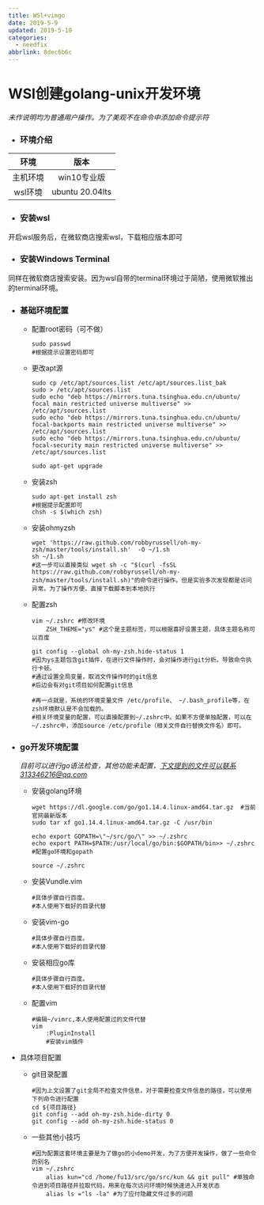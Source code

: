```yaml
---
title: WSl+vimgo
date: 2019-5-9
updated: 2019-5-10
categories:
  - needfix
abbrlink: 8dec6b6c
---
```

# WSl创建golang-unix开发环境

*未作说明均为普通用户操作。为了美观不在命令中添加命令提示符*

* ### 环境介绍

|环境|版本|
|:-:|:-:|
|主机环境|win10专业版|
|wsl环境|ubuntu 20.04lts|



* ### 安装wsl 

开启wsl服务后，在微软商店搜索wsl，下载相应版本即可



* ### 安装Windows Terminal

同样在微软商店搜索安装。因为wsl自带的terminal环境过于简陋，使用微软推出的terminal环境。



* ### 基础环境配置

  * 配置root密码（可不做）

    ```shell
    sudo passwd 
    #根据提示设置密码即可
    ```

  * 更改apt源

    ``` shell
    sudo cp /etc/apt/sources.list /etc/apt/sources.list_bak
    sudo > /etc/apt/sources.list
    sudo echo "deb https://mirrors.tuna.tsinghua.edu.cn/ubuntu/ focal main restricted universe multiverse" >> /etc/apt/sources.list
    sudo echo "deb https://mirrors.tuna.tsinghua.edu.cn/ubuntu/ focal-backports main restricted universe multiverse" >> /etc/apt/sources.list
    sudo echo "deb https://mirrors.tuna.tsinghua.edu.cn/ubuntu/ focal-security main restricted universe multiverse" >> /etc/apt/sources.list
    
    sudo apt-get upgrade
    ```

  * 安装zsh

    ```shell
    sudo apt-get install zsh
    #根据提示配置即可
    chsh -s $(which zsh)
    ```

  * 安装ohmyzsh

    ```shell
    wget 'https://raw.github.com/robbyrussell/oh-my-zsh/master/tools/install.sh'  -O ~/1.sh
    sh ~/1.sh
    #这一步可以直接类似 wget sh -c "$(curl -fsSL https://raw.github.com/robbyrussell/oh-my-zsh/master/tools/install.sh)"的命令进行操作。但是实验多次发现都是访问异常。为了操作方便，直接下载脚本到本地执行
    ```

    

  * 配置zsh

    ```shell
    vim ~/.zshrc #修改环境
    	ZSH_THEME="ys" #这个是主题标签，可以根据喜好设置主题，具体主题名称可以百度
    	
    git config --global oh-my-zsh.hide-status 1 
    #因为ys主题包含git插件，在进行文件操作时，会对操作进行git分析。导致命令执行卡顿。
    #通过设置全局变量，取消文件操作时的git信息
    #后边会有对git项目如何配置git信息
    
    #再一点就是，系统的环境变量文件 /etc/profile、 ~/.bash_profile等，在zsh环境默认是不会加载的。
    #相关环境变量的配置，可以直接配置到~/.zshrc中。如果不方便单独配置，可以在~/.zshrc中，添加source /etc/profile（相关文件自行替换文件名）即可。
    ```





* ### go开发环境配置

  *目前可以进行go语法检查，其他功能未配置，下文提到的文件可以联系313346216@qq.com*

  * 安装golang环境

    ```shell
    wget https://dl.google.com/go/go1.14.4.linux-amd64.tar.gz  #当前官网最新版本
    sudo tar xf go1.14.4.linux-amd64.tar.gz -C /usr/bin
    
    echo export GOPATH=\"~/src/go/\" >> ~/.zshrc
    echo export PATH=$PATH:/usr/local/go/bin:$GOPATH/bin>> ~/.zshrc
    #配置go环境和gopath
    
    source ~/.zshrc
    ```

  * 安装Vundle.vim

    ```shell
    #具体步骤自行百度。
    #本人使用下载好的目录代替
    ```

  * 安装vim-go

    ```shell
    #具体步骤自行百度。
    #本人使用下载好的目录代替
    ```

  * 安装相应go库

    ```shell
    #具体步骤自行百度。
    #本人使用下载好的目录代替
    ```

  * 配置vim

    ```shell
    #编辑~/vimrc,本人使用配置过的文件代替
    vim
    	:PluginInstall
    	#安装vim插件
    ```

    

* 具体项目配置

  * git目录配置

    ```shell
    #因为上文设置了git全局不检查文件信息，对于需要检查文件信息的路径，可以使用下列命令进行配置
    cd ${项目路径}
    git config --add oh-my-zsh.hide-dirty 0
    git config --add oh-my-zsh.hide-status 0
    ```

    

  * 一些其他小技巧

    ```shell
    #因为配置这套环境主要是为了做go的小demo开发，为了方便开发操作，做了一些命令的别名
    vim ~/.zshrc
    	alias kun="cd /home/fu13/src/go/src/kun && git pull" #单独命令进到项目路径并拉取代码，用来在每次访问环境时候快速进入开发状态
    	alias ls ="ls -la" #为了应付隐藏文件过多的问题
    ```

    



